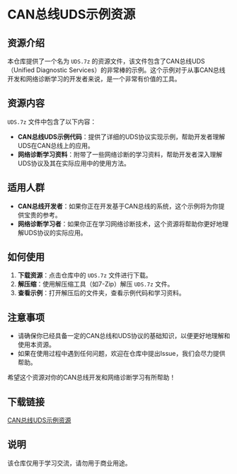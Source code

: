 # CAN总线UDS示例资源

## 资源介绍

本仓库提供了一个名为 `UDS.7z` 的资源文件，该文件包含了CAN总线UDS（Unified Diagnostic Services）的非常棒的示例。这个示例对于从事CAN总线开发和网络诊断学习的开发者来说，是一个非常有价值的工具。

## 资源内容

`UDS.7z` 文件中包含了以下内容：

- **CAN总线UDS示例代码**：提供了详细的UDS协议实现示例，帮助开发者理解UDS在CAN总线上的应用。
- **网络诊断学习资料**：附带了一些网络诊断的学习资料，帮助开发者深入理解UDS协议及其在实际应用中的使用方法。

## 适用人群

- **CAN总线开发者**：如果你正在开发基于CAN总线的系统，这个示例将为你提供宝贵的参考。
- **网络诊断学习者**：如果你正在学习网络诊断技术，这个资源将帮助你更好地理解UDS协议的实际应用。

## 如何使用

1. **下载资源**：点击仓库中的 `UDS.7z` 文件进行下载。
2. **解压缩**：使用解压缩工具（如7-Zip）解压 `UDS.7z` 文件。
3. **查看示例**：打开解压后的文件夹，查看示例代码和学习资料。

## 注意事项

- 请确保你已经具备一定的CAN总线和UDS协议的基础知识，以便更好地理解和使用本资源。
- 如果在使用过程中遇到任何问题，欢迎在仓库中提出Issue，我们会尽力提供帮助。

希望这个资源对你的CAN总线开发和网络诊断学习有所帮助！

## 下载链接
[CAN总线UDS示例资源](https://pan.quark.cn/s/4797f02561c9)

## 说明

该仓库仅用于学习交流，请勿用于商业用途。
